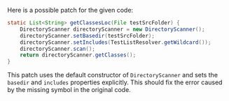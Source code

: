 Here is a possible patch for the given code:

```java
static List<String> getClassesLoc(File testSrcFolder) {
    DirectoryScanner directoryScanner = new DirectoryScanner();
    directoryScanner.setBasedir(testSrcFolder);
    directoryScanner.setIncludes(TestListResolver.getWildcard());
    directoryScanner.scan();
    return directoryScanner.getClasses();
}
```

This patch uses the default constructor of `DirectoryScanner` and sets the `basedir` and `includes` properties explicitly. This should fix the error caused by the missing symbol in the original code.
